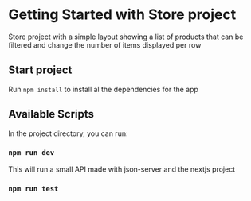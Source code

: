 # Getting Started with Store project

Store project with a simple layout showing a list of products that can be filtered and change the number of items displayed per row

## Start project

Run `npm install` to install al the dependencies for the app

## Available Scripts

In the project directory, you can run:

### `npm run dev`

This will run a small API made with json-server and the nextjs project

### `npm run test`
